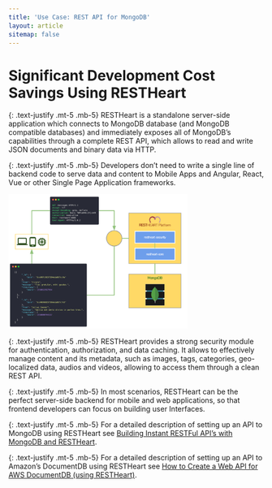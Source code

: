 ```yaml
---
title: 'Use Case: REST API for MongoDB'
layout: article
sitemap: false
---
```


# Significant Development Cost Savings Using RESTHeart

{: .text-justify .mt-5 .mb-5}
RESTHeart is a standalone server-side application which connects to MongoDB database (and MongoDB compatible databases) and immediately exposes all of MongoDB’s capabilities through a complete REST API, which allows to read and write JSON documents and binary data via HTTP.

{: .text-justify .mt-5 .mb-5}
Developers don’t need to write a single line of backend code to serve data and content to Mobile Apps and Angular, React, Vue or other Single Page Application frameworks.

<img src="/images/restheart-what-is-it.svg" width="70%" height="auto" class="mx-auto d-block img-responsive" />

{: .text-justify .mt-5 .mb-5}
RESTHeart provides a strong security module for authentication, authorization, and data caching. It allows to effectively manage content and its metadata, such as images, tags, categories, geo-localized data, audios and videos, allowing to access them through a clean REST API.

{: .text-justify .mt-5 .mb-5}
In most scenarios, RESTHeart can be the perfect server-side backend for mobile and web applications, so that frontend developers can focus on building user Interfaces.
 
{: .text-justify .mt-5 .mb-5}
For a detailed description of setting up an API to MongoDB using RESTHeart see [Building Instant RESTFul API’s with MongoDB and RESTHeart](../../docs/setup).

{: .text-justify .mt-5 .mb-5} 
For a detailed description of setting up an API to Amazon’s DocumentDB using RESTHeart see [How to Create a Web API for AWS DocumentDB (using RESTHeart)](https://medium.com/softinstigate-team/how-to-create-a-web-api-for-aws-documentdb-using-restheart-987921df3ced).

